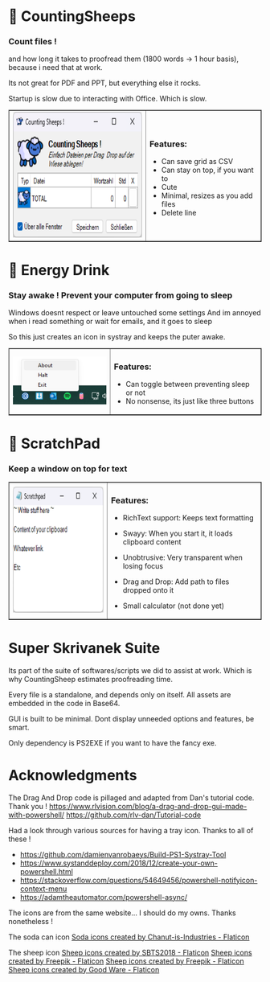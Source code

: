 

# 💽 CountingSheeps

### Count files !

and how long it takes to proofread them (1800 words -> 1 hour basis), because i need that at work.

Its not great for PDF and PPT, but everything else it rocks.

Startup is slow due to interacting with Office. Which is slow.


  <table align="center" border="none">
      <td><img  width="300" height="250" src="https://github.com/teamcons/PS-Whimsiness/blob/main/images/Screenshot CountingSheeps.png"" /></td>
      <td><p>

### Features:
- Can save grid as CSV
- Can stay on top, if you want to
- Cute
- Minimal, resizes as you add files
- Delete line
        </p></td>
  </table>


# 💽 Energy Drink

### Stay awake ! Prevent your computer from going to sleep

Windows doesnt respect or leave untouched some settings
And im annoyed when i read something or wait for emails, and it goes to sleep

So this just creates an icon in systray and keeps the puter awake.



  <table align="center" border="none">
      <td><img src="https://github.com/teamcons/PS-Whimsiness/blob/main/images/Screenshot EDrink.png"" /></td>
      <td><p>

### Features:
- Can toggle between preventing sleep or not
- No nonsense, its just like three buttons
        </p></td>
  </table>




# 💽 ScratchPad

### Keep a window on top for text

  <table align="center" border="none">
      <td><img  width="250" height="250" src="https://github.com/teamcons/PS-Whimsiness/blob/main/images/Screenshot ScratchPad.png"" /></td>
      <td><p>

### Features:
- RichText support: Keeps text formatting
- Swayy: When you start it, it loads clipboard content
- Unobtrusive: Very transparent when losing focus
- Drag and Drop: Add path to files dropped onto it
- Small calculator (not done yet)

    </p></td>
  </table>



# Super Skrivanek Suite

Its part of the suite of softwares/scripts we did to assist at work. Which is why CountingSheep estimates proofreading time.

Every file is a standalone, and depends only on itself. All assets are embedded in the code in Base64.

GUI is built to be minimal. Dont display unneeded options and features, be smart.

Only dependency is PS2EXE if you want to have the fancy exe.



# Acknowledgments

The Drag And Drop code is pillaged and adapted from Dan's tutorial code. Thank you !
https://www.rlvision.com/blog/a-drag-and-drop-gui-made-with-powershell/
https://github.com/rlv-dan/Tutorial-code

Had a look through various sources for having a tray icon. Thanks to all of these !
- https://github.com/damienvanrobaeys/Build-PS1-Systray-Tool
- https://www.systanddeploy.com/2018/12/create-your-own-powershell.html
- https://stackoverflow.com/questions/54649456/powershell-notifyicon-context-menu
- https://adamtheautomator.com/powershell-async/

The icons are from the same website... I should do my owns. Thanks nonetheless !

The soda can icon
<a href="https://www.flaticon.com/free-icons/soda" title="soda icons">Soda icons created by Chanut-is-Industries - Flaticon</a>

The sheep icon
<a href="https://www.flaticon.com/free-icons/sheep" title="sheep icons">Sheep icons created by SBTS2018 - Flaticon</a>
<a href="https://www.flaticon.com/free-icons/sheep" title="sheep icons">Sheep icons created by Freepik - Flaticon</a>
<a href="https://www.flaticon.com/free-icons/sheep" title="sheep icons">Sheep icons created by Freepik - Flaticon</a>
<a href="https://www.flaticon.com/free-icons/sheep" title="sheep icons">Sheep icons created by Good Ware - Flaticon</a>



